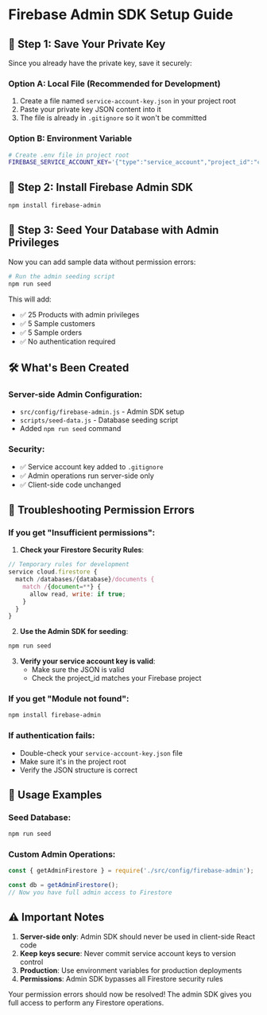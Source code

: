 # Firebase Admin SDK Setup Guide

## 🔧 **Step 1: Save Your Private Key**

Since you already have the private key, save it securely:

### Option A: Local File (Recommended for Development)
1. Create a file named `service-account-key.json` in your project root
2. Paste your private key JSON content into it
3. The file is already in `.gitignore` so it won't be committed

### Option B: Environment Variable
```bash
# Create .env file in project root
FIREBASE_SERVICE_ACCOUNT_KEY='{"type":"service_account","project_id":"ct-firebase-react-e-commerce",...}'
```

## 📝 **Step 2: Install Firebase Admin SDK**

```bash
npm install firebase-admin
```

## 🚀 **Step 3: Seed Your Database with Admin Privileges**

Now you can add sample data without permission errors:

```bash
# Run the admin seeding script
npm run seed
```

This will add:
- ✅ 25 Products with admin privileges
- ✅ 5 Sample customers 
- ✅ 5 Sample orders
- ✅ No authentication required

## 🛠️ **What's Been Created**

### Server-side Admin Configuration:
- `src/config/firebase-admin.js` - Admin SDK setup
- `scripts/seed-data.js` - Database seeding script
- Added `npm run seed` command

### Security:
- ✅ Service account key added to `.gitignore`
- ✅ Admin operations run server-side only
- ✅ Client-side code unchanged

## 🔧 **Troubleshooting Permission Errors**

### If you get "Insufficient permissions":
1. **Check your Firestore Security Rules**:
```javascript
// Temporary rules for development
service cloud.firestore {
  match /databases/{database}/documents {
    match /{document=**} {
      allow read, write: if true;
    }
  }
}
```

2. **Use the Admin SDK for seeding**:
```bash
npm run seed
```

3. **Verify your service account key is valid**:
   - Make sure the JSON is valid
   - Check the project_id matches your Firebase project

### If you get "Module not found":
```bash
npm install firebase-admin
```

### If authentication fails:
- Double-check your `service-account-key.json` file
- Make sure it's in the project root
- Verify the JSON structure is correct

## 🎯 **Usage Examples**

### Seed Database:
```bash
npm run seed
```

### Custom Admin Operations:
```javascript
const { getAdminFirestore } = require('./src/config/firebase-admin');

const db = getAdminFirestore();
// Now you have full admin access to Firestore
```

## ⚠️ **Important Notes**

1. **Server-side only**: Admin SDK should never be used in client-side React code
2. **Keep keys secure**: Never commit service account keys to version control
3. **Production**: Use environment variables for production deployments
4. **Permissions**: Admin SDK bypasses all Firestore security rules

Your permission errors should now be resolved! The admin SDK gives you full access to perform any Firestore operations.
